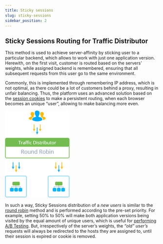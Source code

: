 ```yaml
---
title: Sticky sessions
slug: sticky-sessions
sidebar_position: 2
---
```


## Sticky Sessions Routing for Traffic Distributor

This method is used to achieve server-affinity by sticking user to a particular backend, which allows to work with just one application version. Herewith, on the first visit, customer is routed based on the servers' weights, while assigned backend is remembered, ensuring that all subsequent requests from this user go to the same environment.

Commonly, this is implemented through remembering IP address, which is not optimal, as there could be a lot of customers behind a proxy, resulting in unfair balancing. Thus, the platform uses an advanced solution based on the [session cookies](https://en.wikipedia.org/wiki/HTTP_cookie#Session_cookie) to make a persistent routing, when each browser becomes an unique “user”, allowing to make balancing more even.

<div style={{
    display:'flex',
    justifyContent: 'center',
    margin: '0 0 1rem 0'
}}>

![Locale Dropdown](./img/StickySessions/1.png)

</div>

In such a way, Sticky Sessions distribution of a _new users_ is similar to the [round robin](/docs/ApplicationSetting/Traffic%20Distributor/Routing%20Methods/Round%20Robin) method and is performed according to the pre-set priority. For example, setting 50% to 50% will make both application versions being visited by the equal amount of unique users, which is useful for [performing A/B Testing](/docs/ApplicationSetting/Traffic%20Distributor/Use%20Cases/A-B%20Testing). But, irrespectively of the server’s weights, the _“old” user’s_ requests will always be redirected to the hosts they are assigned to, until their session is expired or cookie is removed.
